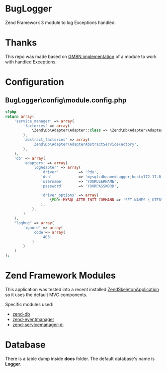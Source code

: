 # BugLogger
Zend Framework 3 module to log Exceptions handled.

# Thanks
This repo was made based on [GMBN implementation](https://github.com/GMBN/LogBug) of a module to work with handled Exceptions.

# Configuration

## BugLogger\config\module.config.php

```php
<?php
return array(
    'service_manager' => array(
        'factories' => array(
            \Zend\Db\Adapter\Adapter::class => \Zend\Db\Adapter\AdapterServiceFactory::class,
        ),
        'abstract_factories' => array(
            'Zend\Db\Adapter\AdapterAbstractServiceFactory',
        ),
    ),
    'db' => array(
        'adapters' => array(
            'logAdapter' => array(
                'driver'         => 'Pdo',
                'dsn'            => 'mysql:dbname=Logger;host=172.17.0.2',
                'username'       => 'YOURUSERNAME',
                'password'       => 'YOURPASSWORD',

                'driver_options' => array(
                    \PDO::MYSQL_ATTR_INIT_COMMAND => 'SET NAMES \'UTF8\''
                ),
            ),
        )
    ),
    "logbug" => array(
        'ignore' => array(
            'code'=> array(
                '403'
            )
        )
    )
);
```

# Zend Framework Modules
This application was tested into a recent installed [ZendSkeletonApplication](https://github.com/zendframework/ZendSkeletonApplication) so it uses the default MVC components. 

Specific modules used:
 - [zend-db](https://github.com/zendframework/zend-db)
 - [zend-eventmanager](https://github.com/zendframework/zend-eventmanager)
 - [zend-servicemanager-di](https://github.com/zendframework/zend-servicemanager-di)
 
# Database

There is a table dump inside __docs__ folder. The default database's name is __Logger__.